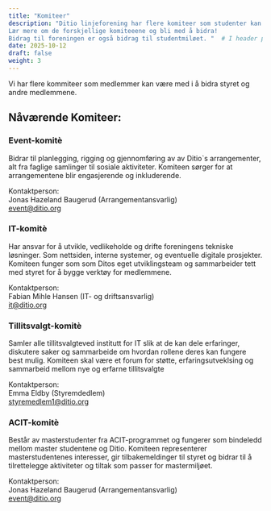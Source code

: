 ```yaml
---
title: "Komiteer"
description: "Ditio linjeforening har flere komiteer som studenter kan være med i å bidra. 
Lær mere om de forskjellige komiteeene og bli med å bidra! 
Bidrag til foreningen er også bidrag til studentmiløet. "  # I header på html/for søkemotorer osv
date: 2025-10-12
draft: false
weight: 3
---
```


Vi har flere kommiteer som medlemmer kan være med i å bidra styret og andre medlemmene.

<!--more-->

## Nåværende Komiteer:

### Event-komitè
Bidrar til planlegging, rigging og gjennomføring av av Ditio`s arrangementer, alt fra faglige samlinger til sosiale aktiviteter. 
Komiteen sørger for at arrangementene blir engasjerende og inkluderende.

Kontaktperson:\
Jonas Hazeland Baugerud (Arrangementansvarlig)\
[event@ditio.org](mailto:event@ditio.org)

### IT-komitè
Har ansvar for å utvikle, vedlikeholde og drifte foreningens tekniske løsninger. 
Som nettsiden, interne systemer, og eventuelle digitale prosjekter.
Komiteen funger som som Ditos eget utviklingsteam og sammarbeider tett med styret for å bygge verktøy for medlemmene.

Kontaktperson:\
Fabian Mihle Hansen (IT- og driftsansvarlig)\
[it@ditio.org](mailto:it@ditio.org)

### Tillitsvalgt-komitè
Samler alle tillitsvalgteved institutt for IT slik at de kan dele erfaringer, diskutere saker og 
sammarbeide om hvordan rollene deres kan fungere best mulig. Komiteen skal være et forum for støtte, 
erfaringsutveklsing og sammarbeid mellom nye og erfarne tillitsvalgte

Kontaktperson:\
Emma Eldby (Styremdedlem)\
[styremedlem1@ditio.org](mailto:styremedlem1@ditio.org)

### ACIT-komitè
Består av masterstudenter fra ACIT-programmet og fungerer som bindeledd mellom master studentene og Ditio.
Komiteen representerer masterstudentenes interesser, gir tilbakemeldinger til styret og 
bidrar til å tilrettelegge aktiviteter og tiltak som passer for mastermiljøet.

Kontaktperson:\
Jonas Hazeland Baugerud (Arrangementansvarlig)\
[event@ditio.org](mailto:event@ditio.org)